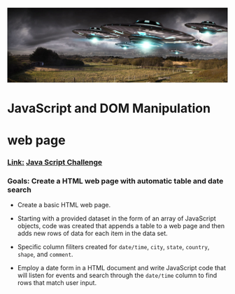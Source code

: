 ![invasion.png](figures/invasion.png)
# JavaScript and DOM Manipulation

# web page
### <b><u>Link:</u></b>  [Java Script Challenge]( https://phoogestraat.github.io/javascript-challenge//)

### Goals: Create a HTML web page with automatic table and date search

* Create a basic HTML web page.

* Starting with a provided dataset in the form of an array of JavaScript objects, code was created that appends a table to a web page and then adds new rows of data for each item in the data set.

* Specific column filiters created for `date/time`, `city`, `state`, `country`, `shape`, and `comment`.

* Employ a date form in a  HTML document and write JavaScript code that will listen for events and search through the `date/time` column to find rows that match user input.


